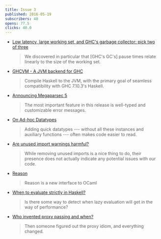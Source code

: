 ```yaml
---
title: Issue 3
published: 2016-05-19
subscribers: 40
opens: 77.5
clicks: 40.0
---
```


- [Low latency, large working set, and GHC's garbage collector: pick two of three](https://blog.pusher.com/latency-working-set-ghc-gc-pick-two/)

  > We discovered in particular that [GHC's GC's] pause times relate linearly to the size of the working set.

- [GHCVM - A JVM backend for GHC](https://github.com/rahulmutt/ghcvm)

  > Compile Haskell to the JVM, with the primary goal of seamless compatibility with GHC 7.10.3's Haskell.

- [Announcing Megaparsec 5](https://mrkkrp.github.io/posts/announcing-megaparsec-5.html)

  > The most important feature in this release is well-typed and customizable error messages.

- [On Ad-hoc Datatypes](https://jaspervdj.be/posts/2016-05-11-ad-hoc-datatypes.html)

  > Adding quick datatypes --- without all these instances and auxiliary functions --- often makes code easier to read.

- [Are unused import warnings harmful?](http://www.yesodweb.com/blog/2016/05/are-unused-import-warnings-harmful)

  > While removing unused imports is a nice thing to do, their presence does not actually indicate any potential issues with our code.

- [Reason](http://facebook.github.io/reason/)

  > Reason is a new interface to OCaml

- [When to evaluate strictly in Haskell?](http://stackoverflow.com/questions/37249546/when-to-evaluate-strictly-in-haskell)

  > Is there some way to detect when lazy evaluation will get in the way of performance?

- [Who invented proxy passing and when?](http://stackoverflow.com/questions/37261593/who-invented-proxy-passing-and-when)

  > Then someone figured out the proxy idiom, and everything changed.
